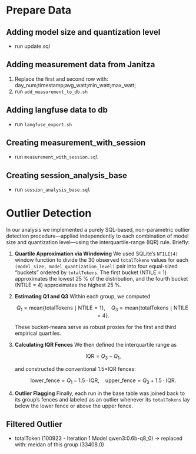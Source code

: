 # Prepare Data
## Adding model size and quantization level
- run update.sql 

## Adding measurement data from Janitza
1. Replace the first and second row with: day_num;timestamp;avg_watt;min_watt;max_watt;
2. run `add_measurement_to_db.sh`

## Adding langfuse data to db
- run `langfuse_export.sh`

## Creating measurement_with_session
- run `measurement_with_session.sql`

## Creating session_analysis_base
- run `session_analysis_base.sql`


# Outlier Detection
In our analysis we implemented a purely SQL-based, non-parametric outlier detection procedure—applied independently to each combination of model size and quantization level—using the interquartile-range (IQR) rule.  Briefly:

1. **Quartile Approximation via Windowing**
   We used SQLite’s `NTILE(4)` window function to divide the 30 observed `totalTokens` values for each `(model_size, model_quantization_level)` pair into four equal-sized “buckets” ordered by `totalTokens`.  The first bucket (NTILE = 1) approximates the lowest 25 % of the distribution, and the fourth bucket (NTILE = 4) approximates the highest 25 %.

2. **Estimating Q1 and Q3**
   Within each group, we computed

   $$
     Q_1 = \mathrm{mean}\{\text{totalTokens} \mid \text{NTILE}=1\}, 
     \quad
     Q_3 = \mathrm{mean}\{\text{totalTokens} \mid \text{NTILE}=4\}.
   $$

   These bucket-means serve as robust proxies for the first and third empirical quartiles.

3. **Calculating IQR Fences**
   We then defined the interquartile range as

   $$
     \mathrm{IQR} = Q_3 - Q_1,
   $$

   and constructed the conventional 1.5×IQR fences:

   $$
     \text{lower\_fence} = Q_1 - 1.5\cdot\mathrm{IQR}, 
     \quad
     \text{upper\_fence} = Q_3 + 1.5\cdot\mathrm{IQR}.
   $$

4. **Outlier Flagging**
   Finally, each run in the base table was joined back to its group’s fences and labeled as an outlier whenever its `totalTokens` lay below the lower fence or above the upper fence.

## Filtered Outlier
- totalToken (100923 - Iteration 1 Model qwen3:0.6b-q8_0) -> replaced with: meidan of this group (33408.0)